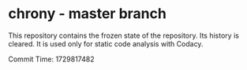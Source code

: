 # chrony - master branch

This repository contains the frozen state of the repository.
Its history is cleared. It is used only for static code
analysis with Codacy.

Commit Time: 1729817482